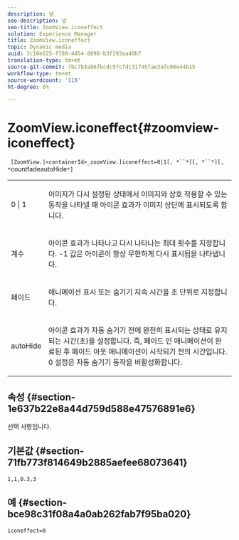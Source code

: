 ```yaml
---
description: 널
seo-description: 널
seo-title: ZoomView.iconeffect
solution: Experience Manager
title: ZoomView.iconeffect
topic: Dynamic media
uuid: 3c10e625-f789-4454-8898-b3f293aa49b7
translation-type: tm+mt
source-git-commit: 7bc7b3a86fbcdc57cfdc31745fae3afc06e44b15
workflow-type: tm+mt
source-wordcount: '119'
ht-degree: 6%

---
```



# ZoomView.iconeffect{#zoomview-iconeffect}

` [ZoomView.|<containerId>_zoomView.]iconeffect=0|1[, *``*][, *``*][, *`countfadeautoHide`*]`

<table id="table_6CAA904E976A41BD994D8926F46F0BAF"> 
 <tbody> 
  <tr> 
   <td colname="col1"> <p> <span class="codeph"> 0 | 1</span> </p> </td> 
   <td colname="col2"> <p> 이미지가 다시 설정된 상태에서 이미지와 상호 작용할 수 있는 동작을 나타낼 때 <span class="codeph"> 아이콘 효과</span>가 이미지 상단에 표시되도록 합니다. </p> </td> 
  </tr> 
  <tr> 
   <td colname="col1"> <p> <span class="codeph"><span class="varname"> 계수</span></span> </p> </td> 
   <td colname="col2"> <p> <span class="codeph"> 아이콘 효과</span>가 나타나고 다시 나타나는 최대 횟수를 지정합니다. <span class="codeph"> -1</span> 값은 아이콘이 항상 무한하게 다시 표시됨을 나타냅니다. </p> </td> 
  </tr> 
  <tr> 
   <td colname="col1"> <p><span class="codeph"><span class="varname"> 페이드</span></span> </p> </td> 
   <td colname="col2"> <p>애니메이션 표시 또는 숨기기 지속 시간을 초 단위로 지정합니다. </p> </td> 
  </tr> 
  <tr> 
   <td colname="col1"> <p><span class="codeph"><span class="varname"> autoHide</span></span> </p> </td> 
   <td colname="col2"> <p><span class="codeph"> 아이콘 효과</span>가 자동 숨기기 전에 완전히 표시되는 상태로 유지되는 시간(초)을 설정합니다. 즉, 페이드 인 애니메이션이 완료된 후 페이드 아웃 애니메이션이 시작되기 전의 시간입니다. <span class="codeph"> 0</span> 설정은 자동 숨기기 동작을 비활성화합니다. </p> </td> 
  </tr> 
 </tbody> 
</table>

## 속성 {#section-1e637b22e8a44d759d588e47576891e6}

선택 사항입니다.

## 기본값 {#section-71fb773f814649b2885aefee68073641}

`1,1,0.3,3`

## 예 {#section-bce98c31f08a4a0ab262fab7f95ba020}

`iconeffect=0`
